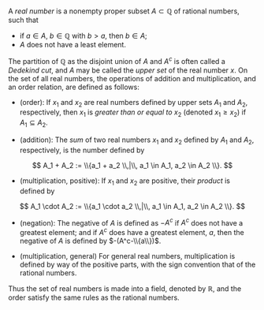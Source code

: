 A *real number* is a nonempty proper subset $A\subset \mathbb Q$ of rational
numbers, such that
- if $a\in A$, $b\in \mathbb Q$ with $b > a$, then $b \in A$;
- $A$ does not have a least element.

The partition of $\mathbb Q$ as the disjoint union of $A$ and $A^c$ is often called
a *Dedekind cut*, and $A$ may be called the *upper set* of the real number $x$. 
On the set of all real numbers, the operations of addition and multiplication, 
and an order relation, are defined as follows:

- (order): If $x_1$ and $x_2$ are real numbers defined by upper sets
$A_1$ and $A_2$, respectively, then $x_1$ is *greater than or equal to* $x_2$
(denoted $x_1 \geq x_2$) if $A_1 \subseteq A_2$.

- (addition): The *sum* of two real numbers $x_1$ and $x_2$ defined by
$A_1$ and $A_2$, respectively, is the number defined by

$$
A_1 + A_2 := \\{a_1 + a_2 \\,|\\, a_1 \in A_1, a_2 \in A_2 \\}.
$$

- (multiplication, positive): If $x_1$ and $x_2$ are positive, their *product* is
defined by

$$
A_1 \cdot A_2 := \\{a_1 \cdot a_2 \\,|\\, a_1 \in A_1, a_2 \in A_2 \\}.
$$

- (negation): The negative of $A$ is defined as $-A^c$ if $A^c$ does not have a
greatest element; and if $A^c$ does have a greatest element, $a$, then the negative
of $A$ is defined by $-(A^c-\\{a\\})$.

- (multiplication, general) For general real numbers, multiplication is defined by way of
the positive parts, with the sign convention that of the rational numbers.

Thus the set of real numbers is made into a field, denoted by $\mathbb{R}$, and the order 
satisfy the same rules as the rational numbers.

